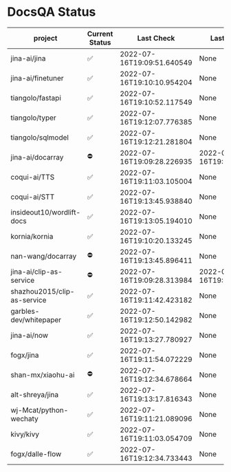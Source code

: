 # DocsQA Status

|          project          |Current Status|        Last Check        |      Last Downtime       |
|---------------------------|--------------|--------------------------|--------------------------|
|jina-ai/jina               |✅            |2022-07-16T19:09:51.640549|None                      |
|jina-ai/finetuner          |✅            |2022-07-16T19:10:10.954204|None                      |
|tiangolo/fastapi           |✅            |2022-07-16T19:10:52.117549|None                      |
|tiangolo/typer             |✅            |2022-07-16T19:12:07.776385|None                      |
|tiangolo/sqlmodel          |✅            |2022-07-16T19:12:21.281804|None                      |
|jina-ai/docarray           |⛔️           |2022-07-16T19:09:28.226935|2022-07-16T19:09:28.226921|
|coqui-ai/TTS               |✅            |2022-07-16T19:11:03.105004|None                      |
|coqui-ai/STT               |✅            |2022-07-16T19:13:45.938840|None                      |
|insideout10/wordlift-docs  |✅            |2022-07-16T19:13:05.194010|None                      |
|kornia/kornia              |✅            |2022-07-16T19:10:20.133245|None                      |
|nan-wang/docarray          |⛔️           |2022-07-16T19:13:45.896411|None                      |
|jina-ai/clip-as-service    |⛔️           |2022-07-16T19:09:28.313984|2022-07-16T19:09:28.313777|
|shazhou2015/clip-as-service|✅            |2022-07-16T19:11:42.423182|None                      |
|garbles-dev/whitepaper     |✅            |2022-07-16T19:12:50.142982|None                      |
|jina-ai/now                |✅            |2022-07-16T19:13:27.780927|None                      |
|fogx/jina                  |✅            |2022-07-16T19:11:54.072229|None                      |
|shan-mx/xiaohu-ai          |⛔️           |2022-07-16T19:12:34.678664|None                      |
|alt-shreya/jina            |✅            |2022-07-16T19:13:17.816343|None                      |
|wj-Mcat/python-wechaty     |✅            |2022-07-16T19:11:21.089096|None                      |
|kivy/kivy                  |✅            |2022-07-16T19:11:03.054709|None                      |
|fogx/dalle-flow            |✅            |2022-07-16T19:12:34.733443|None                      |
